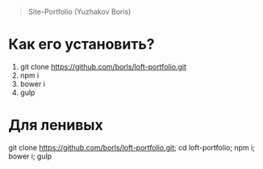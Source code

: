 > Site-Portfolio (Yuzhakov Boris)

Как его установить?
===================

1. git clone https://github.com/borls/loft-portfolio.git
2. npm i
3. bower i
4. gulp


Для ленивых
===========
git clone https://github.com/borls/loft-portfolio.git; cd loft-portfolio; npm i; bower i; gulp